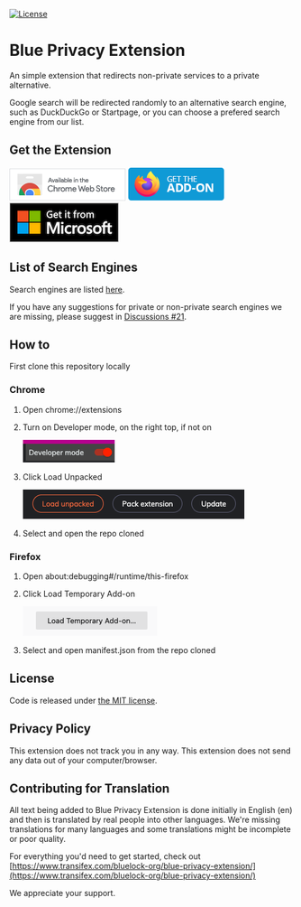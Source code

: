 [![License](https://img.shields.io/github/license/bluelockorg/Blue-Privacy-Extension)](LICENSE)

# Blue Privacy Extension

An simple extension that redirects non-private services to a private alternative.

Google search will be redirected randomly to an alternative search engine, such as DuckDuckGo or Startpage, or you can choose a prefered search engine from our list.

## Get the Extension

[![Available in the Chrome Web Store](./assets/readme-ss/available-in-the-chrome-web-store.png)](https://chrome.google.com/webstore/detail/blue-privacy-extention/dejffacfngabcgldjbfildemnmnmkfbo) [![Get on Add-on](./assets/readme-ss/get-the-add-on-ff.png)](https://addons.mozilla.org/addon/blue-privacy-extention/) [![Get it from Microsoft](./assets/readme-ss/get-it-from-microsoft.png)](https://microsoftedge.microsoft.com/addons/detail/blue-privacy-extension/ebbgkcifnlbbjkpngpiopknaglappcbc)

## List of Search Engines

Search engines are listed [here](https://github.com/bluelockorg/Blue-Privacy-Extension/wiki/List-of-Private-and-Non-Private-Search-Engines).

If you have any suggestions for private or non-private search engines we are missing, please suggest in [Discussions #21](https://github.com/bluelockorg/Blue-Privacy-Extension/discussions/21).

## How to

First clone this repository locally

### Chrome

1. Open chrome://extensions

2. Turn on Developer mode, on the right top, if not on

   ![Developer Mode](/assets/readme-ss/dev-mode.png)

3. Click Load Unpacked

   ![Load Unpacked](/assets/readme-ss/load-unpacked.png)

4. Select and open the repo cloned

### Firefox

1. Open about:debugging#/runtime/this-firefox

2. Click Load Temporary Add-on

   ![Load Temporary Add-on](/assets/readme-ss/load-temp-addon.png)

3. Select and open manifest.json from the repo cloned

## License

Code is released under [the MIT license](LICENSE).

## Privacy Policy

This extension does not track you in any way. This extension does not send any data out of your computer/browser.

## Contributing for Translation

All text being added to Blue Privacy Extension is done initially in English (en) and then is translated by real people into other languages. We're missing translations for many languages and some translations might be incomplete or poor quality.

For everything you'd need to get started, check out [https://www.transifex.com/bluelock-org/blue-privacy-extension/](https://www.transifex.com/bluelock-org/blue-privacy-extension/)

We appreciate your support.
